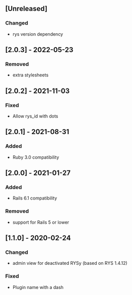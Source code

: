 ## [Unreleased]
### Changed
- rys version dependency
## [2.0.3] - 2022-05-23
### Removed
- extra stylesheets

## [2.0.2] - 2021-11-03
### Fixed
- Allow rys_id with dots

## [2.0.1] - 2021-08-31
### Added
- Ruby 3.0 compatibility

## [2.0.0] - 2021-01-27
### Added
- Rails 6.1 compatibility
### Removed
- support for Rails 5 or lower

## [1.1.0] - 2020-02-24
### Changed
- admin view for deactivated RYSy (based on RYS 1.4.12)
### Fixed
- Plugin name with a dash

